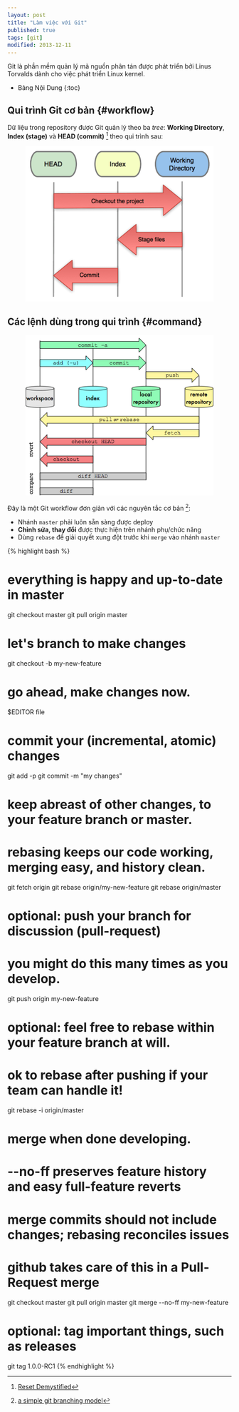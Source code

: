```yaml
---
layout: post
title: "Làm việc với Git"
published: true
tags: [git]
modified: 2013-12-11
---
```


Git là phần mềm quản lý mã nguồn phân tán được phát triển bởi Linus Torvalds
dành cho việc phát triển Linux kernel.

* Bảng Nội Dung
{:toc}

## Qui trình Git cơ bản {#workflow}

Dữ liệu trong repository được Git quản lý theo ba *tree*: **Working
Directory**, **Index (stage)** và **HEAD (commit)** [^1] theo qui trình sau:

<figure>
<img src="/images/git-workflow.png">
</figure>

## Các lệnh dùng trong qui trình {#command}

<figure>
<img src="/images/git-transport.png">
</figure>

Đây là một Git workflow đơn giản với các nguyên tắc cơ bản [^2]:

* Nhánh `master` phải luôn sẵn sàng được deploy
* **Chỉnh sửa, thay đổi** được thực hiện trên nhánh phụ/chức năng
* Dùng `rebase` để giải quyết xung đột trước khi `merge` vào nhánh `master`

{% highlight bash %}
# everything is happy and up-to-date in master
git checkout master
git pull origin master

# let's branch to make changes
git checkout -b my-new-feature

# go ahead, make changes now.
$EDITOR file

# commit your (incremental, atomic) changes
git add -p
git commit -m "my changes"

# keep abreast of other changes, to your feature branch or master.
# rebasing keeps our code working, merging easy, and history clean.
git fetch origin
git rebase origin/my-new-feature
git rebase origin/master

# optional: push your branch for discussion (pull-request)
#           you might do this many times as you develop.
git push origin my-new-feature

# optional: feel free to rebase within your feature branch at will.
#           ok to rebase after pushing if your team can handle it!
git rebase -i origin/master

# merge when done developing.
# --no-ff preserves feature history and easy full-feature reverts
# merge commits should not include changes; rebasing reconciles issues
# github takes care of this in a Pull-Request merge
git checkout master
git pull origin master
git merge --no-ff my-new-feature

# optional: tag important things, such as releases
git tag 1.0.0-RC1
{% endhighlight %}


[^1]: [Reset Demystified][git-scm-blog]
[^2]: [a simple git branching model][17twenty]

[git-scm-blog]: http://git-scm.com/blog/2011/07/11/reset.html
[17twenty]: https://gist.github.com/17twenty/6733076
